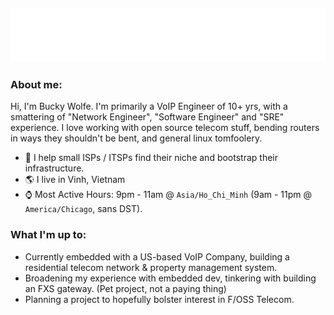 ## [![Typing SVG](https://raw.githubusercontent.com/Igneous/igneous/dev/assets/greet_typing.svg)](https://github.com/igneous)

### About me:

Hi, I'm Bucky Wolfe. I'm primarily a VoIP Engineer of 10+ yrs, with a smattering of "Network Engineer", "Software Engineer" and "SRE" experience.
I love working with open source telecom stuff, bending routers in ways they shouldn't be bent, and general linux tomfoolery.

- 👔 I help small ISPs / ITSPs find their niche and bootstrap their infrastructure.
- 🌎 I live in Vinh, Vietnam 
- ⌚ Most Active Hours: 9pm - 11am @ `Asia/Ho_Chi_Minh` (9am - 11pm @ `America/Chicago`, sans DST).

### What I'm up to: 

+ Currently embedded with a US-based VoIP Company, building a residential telecom network & property management system.
+ Broadening my experience with embedded dev, tinkering with building an FXS gateway. (Pet project, not a paying thing)
+ Planning a project to hopefully bolster interest in F/OSS Telecom.
